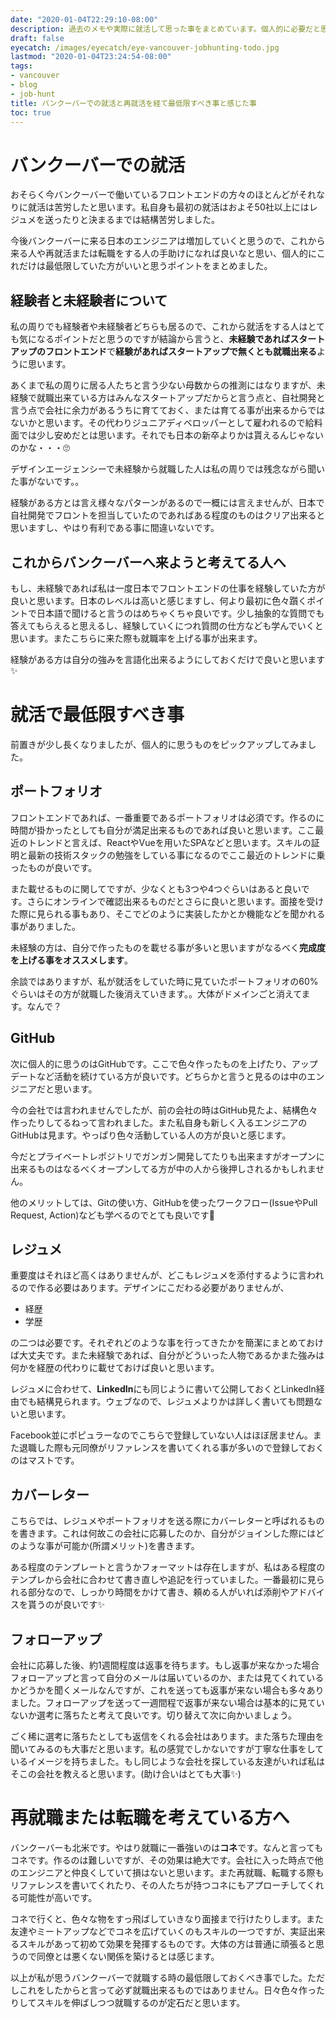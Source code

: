 ```yaml
---
date: "2020-01-04T22:29:10-08:00"
description: 過去のメモや実際に就活して思った事をまとめています。個人的に必要だと思うポイントとフロントエンドで就活する事と前提にしています
draft: false
eyecatch: /images/eyecatch/eye-vancouver-jobhunting-todo.jpg
lastmod: "2020-01-04T23:24:54-08:00"
tags:
- vancouver
- blog
- job-hunt
title: バンクーバーでの就活と再就活を経て最低限すべき事と感じた事
toc: true
---
```


# バンクーバーでの就活
おそらく今バンクーバーで働いているフロントエンドの方々のほとんどがそれなりに就活は苦労したと思います。私自身も最初の就活はおよそ50社以上にはレジュメを送ったりと決まるまでは結構苦労しました。

今後バンクーバーに来る日本のエンジニアは増加していくと思うので、これから来る人や再就活または転職をする人の手助けになれば良いなと思い、個人的にこれだけは最低限していた方がいいと思うポイントをまとめました。

## 経験者と未経験者について
私の周りでも経験者や未経験者どちらも居るので、これから就活をする人はとても気になるポイントだと思うのですが結論から言うと、**未経験であればスタートアップのフロントエンド**で**経験があればスタートアップで無くとも就職出来る**ように思います。

あくまで私の周りに居る人たちと言う少ない母数からの推測にはなりますが、未経験で就職出来ている方はみんなスタートアップだからと言う点と、自社開発と言う点で会社に余力があるうちに育てておく、または育てる事が出来るからではないかと思います。その代わりジュニアディベロッパーとして雇われるので給料面では少し安めだとは思います。それでも日本の新卒よりかは貰えるんじゃないのかな・・・🙄

デザインエージェンシーで未経験から就職した人は私の周りでは残念ながら聞いた事がないです。。

経験がある方とは言え様々なパターンがあるので一概には言えませんが、日本で自社開発でフロントを担当していたのであればある程度のものはクリア出来ると思いますし、やはり有利である事に間違いないです。

## これからバンクーバーへ来ようと考えてる人へ
もし、未経験であれば私は一度日本でフロントエンドの仕事を経験していた方が良いと思います。日本のレベルは高いと感じますし、何より最初に色々躓くポイントで日本語で聞けると言うのはめちゃくちゃ良いです。少し抽象的な質問でも答えてもらえると思えるし、経験していくにつれ質問の仕方なども学んでいくと思います。またこちらに来た際も就職率を上げる事が出来ます。

経験がある方は自分の強みを言語化出来るようにしておくだけで良いと思います✨

# 就活で最低限すべき事
前置きが少し長くなりましたが、個人的に思うものをピックアップしてみました。

## ポートフォリオ
フロントエンドであれば、一番重要であるポートフォリオは必須です。作るのに時間が掛かったとしても自分が満足出来るものであれば良いと思います。ここ最近のトレンドと言えば、ReactやVueを用いたSPAなどと思います。スキルの証明と最新の技術スタックの勉強をしている事になるのでここ最近のトレンドに乗ったものが良いです。

また載せるものに関してですが、少なくとも3つや4つぐらいはあると良いです。さらにオンラインで確認出来るものだとさらに良いと思います。面接を受けた際に見られる事もあり、そこでどのように実装したかとか機能などを聞かれる事がありました。

未経験の方は、自分で作ったものを載せる事が多いと思いますがなるべく**完成度を上げる事をオススメします**。

余談ではありますが、私が就活をしていた時に見ていたポートフォリオの60%ぐらいはその方が就職した後消えていきます。。大体がドメインごと消えてます。なんで？

## GitHub
次に個人的に思うのはGitHubです。ここで色々作ったものを上げたり、アップデートなど活動を続けている方が良いです。どちらかと言うと見るのは中のエンジニアだと思います。

今の会社では言われませんでしたが、前の会社の時はGitHub見たよ、結構色々作ったりしてるねって言われました。また私自身も新しく入るエンジニアのGitHubは見ます。やっぱり色々活動している人の方が良いと感じます。

今だとプライベートレポジトリでガンガン開発してたりも出来ますがオープンに出来るものはなるべくオープンしてる方が中の人から後押しされるかもしれません。

他のメリットしては、Gitの使い方、GitHubを使ったワークフロー(IssueやPull Request, Action)なども学べるのでとても良いです🚀

## レジュメ
重要度はそれほど高くはありませんが、どこもレジュメを添付するように言われるので作る必要はあります。デザインにこだわる必要がありませんが、
- 経歴
- 学歴

の二つは必要です。それぞれどのような事を行ってきたかを簡潔にまとめておけば大丈夫です。また未経験であれば、自分がどういった人物であるかまた強みは何かを経歴の代わりに載せておけば良いと思います。

レジュメに合わせて、**LinkedIn**にも同じように書いて公開しておくとLinkedIn経由でも結構見られます。ウェブなので、レジュメよりかは詳しく書いても問題ないと思います。

Facebook並にポピュラーなのでこちらで登録していない人はほぼ居ません。また退職した際も元同僚がリファレンスを書いてくれる事が多いので登録しておくのはマストです。

## カバーレター
こちらでは、レジュメやポートフォリオを送る際にカバーレターと呼ばれるものを書きます。これは何故この会社に応募したのか、自分がジョインした際にはどのような事が可能か(所謂メリット)を書きます。

ある程度のテンプレートと言うかフォーマットは存在しますが、私はある程度のテンプレから会社に合わせて書き直しや追記を行っていました。一番最初に見られる部分なので、しっかり時間をかけて書き、頼める人がいれば添削やアドバイスを貰うのが良いです✨

## フォローアップ
会社に応募した後、約1週間程度は返事を待ちます。もし返事が来なかった場合フォローアップと言って自分のメールは届いているのか、または見てくれているかどうかを聞くメールなんですが、これを送っても返事が来ない場合も多々ありました。フォローアップを送って一週間程で返事が来ない場合は基本的に見ていないか選考に落ちたと考えて良いです。切り替えて次に向かいましょう。

ごく稀に選考に落ちたとしても返信をくれる会社はあります。また落ちた理由を聞いてみるのも大事だと思います。私の感覚でしかないですが丁寧な仕事をしているイメージを持ちました。もし同じような会社を探している友達がいれば私はそこの会社を教えると思います。(助け合いはとても大事✨)

# 再就職または転職を考えている方へ
バンクーバーも北米です。やはり就職に一番強いのは**コネ**です。なんと言ってもコネです。作るのは難しいですが、その効果は絶大です。会社に入った時点で他のエンジニアと仲良くしていて損はないと思います。また再就職、転職する際もリファレンスを書いてくれたり、その人たちが持つコネにもアプローチしてくれる可能性が高いです。

コネで行くと、色々な物をすっ飛ばしていきなり面接まで行けたりします。また友達やミートアップなどでコネを広げていくのもスキルの一つですが、実証出来るスキルがあって初めて効果を発揮するものです。大体の方は普通に頑張ると思うので同僚とは悪くない関係を築けるとは感じます。


以上が私が思うバンクーバーで就職する時の最低限しておくべき事でした。ただしこれをしたからと言って必ず就職出来るものではありません。日々色々作ったりしてスキルを伸ばしつつ就職するのが定石だと思います。
